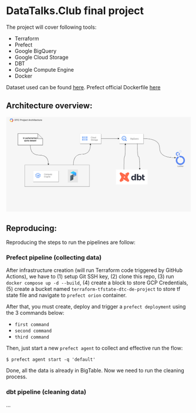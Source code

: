 # DataTalks.Club final project

The project will cover following tools:
- Terraform
- Prefect
- Google BigQuery
- Google Cloud Storage
- DBT
- Google Compute Engine
- Docker

Dataset used can be found [here](https://www2.camara.leg.br/transparencia/cota-para-exercicio-da-atividade-parlamentar/dados-abertos-cota-parlamentar). Prefect official Dockerfile [here](https://github.com/PrefectHQ/prefect/blob/main/Dockerfile)

## Architecture overview:
![Architecture overview](./assets/architecture_v1.png "Architecture overview - v.1")


## Reproducing:
Reproducing the steps to run the pipelines are follow:

### Prefect pipeline (collecting data)

After infrastructure creation (will run Terraform code triggered by GitHub Actions), we have to (1) setup Git SSH key, (2) clone this repo, (3) run `docker compose up -d --build`, (4) create a block to store GCP Credentials, (5) create a bucket named `terraform-tfstate-dtc-de-project` to store tf state file and navigate to `prefect orion` container.

After that, you must create, deploy and trigger a `prefect deployment` using the 3 commands below:
- `first command`
- `second command`
- `third command`

Then, just start a new `prefect agent` to collect and effective run the flow:   
```
$ prefect agent start -q 'default'
``` 

Done, all the data is already in BigTable. Now we need to run the cleaning process.

### dbt pipeline (cleaning data)
...
